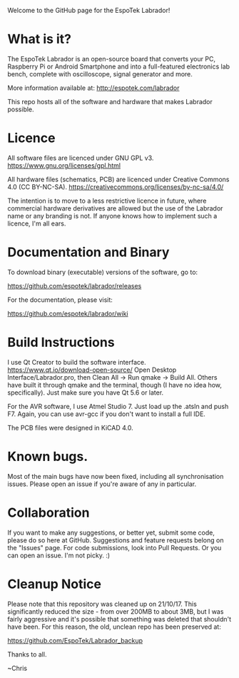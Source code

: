 Welcome to the GitHub page for the EspoTek Labrador!

# What is it?
The EspoTek Labrador is an open-source board that converts your PC, Raspberry Pi or Android Smartphone and into a full-featured electronics lab bench, complete with oscilloscope, signal generator and more.

More information available at:
http://espotek.com/labrador

This repo hosts all of the software and hardware that makes Labrador possible.

# Licence
All software files are licenced under GNU GPL v3.  https://www.gnu.org/licenses/gpl.html

All hardware files (schematics, PCB) are licenced under Creative Commons 4.0 (CC BY-NC-SA).  https://creativecommons.org/licenses/by-nc-sa/4.0/

The intention is to move to a less restrictive licence in future, where commercial hardware derivatives are allowed but the use of the Labrador name or any branding is not.  If anyone knows how to implement such a licence, I'm all ears.

# Documentation and Binary
To download binary (executable) versions of the software, go to:

https://github.com/espotek/labrador/releases

For the documentation, please visit:

https://github.com/espotek/labrador/wiki


# Build Instructions
I use Qt Creator to build the software interface.
https://www.qt.io/download-open-source/
Open Desktop Interface/Labrador.pro, then Clean All -> Run qmake -> Build All.
Others have built it through qmake and the terminal, though (I have no idea how, specifically).
Just make sure you have Qt 5.6 or later.

For the AVR software, I use Atmel Studio 7.  Just load up the .atsln and push F7.
Again, you can use avr-gcc if you don't want to install a full IDE.

The PCB files were designed in KiCAD 4.0.

# Known bugs.
Most of the main bugs have now been fixed, including all synchronisation issues.
Please open an issue if you're aware of any in particular.

# Collaboration
If you want to make any suggestions, or better yet, submit some code, please do so here at GitHub.
Suggestions and feature requests belong on the "Issues" page.
For code submissions, look into Pull Requests.  Or you can open an issue.  I'm not picky.  :)

# Cleanup Notice
Please note that this repository was cleaned up on 21/10/17.
This significantly reduced the size - from over 200MB to about 3MB, but I was fairly aggressive and it's possible that something was deleted that shouldn't have been.
For this reason, the old, unclean repo has been preserved at:

https://github.com/EspoTek/Labrador_backup


Thanks to all.

~Chris
